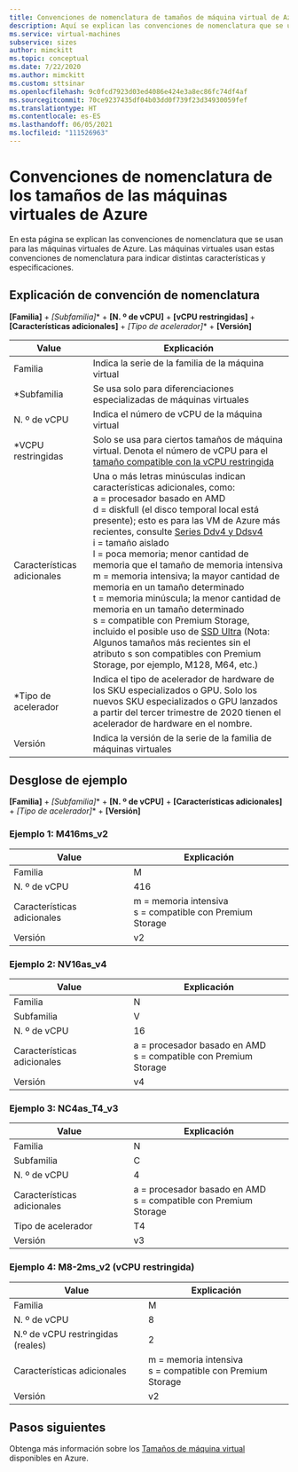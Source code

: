 ```yaml
---
title: Convenciones de nomenclatura de tamaños de máquina virtual de Azure
description: Aquí se explican las convenciones de nomenclatura que se usan para los tamaños de las máquinas virtuales de Azure
ms.service: virtual-machines
subservice: sizes
author: mimckitt
ms.topic: conceptual
ms.date: 7/22/2020
ms.author: mimckitt
ms.custom: sttsinar
ms.openlocfilehash: 9c0fcd7923d03ed4086e424e3a8ec86fc74df4af
ms.sourcegitcommit: 70ce9237435df04b03dd0f739f23d34930059fef
ms.translationtype: HT
ms.contentlocale: es-ES
ms.lasthandoff: 06/05/2021
ms.locfileid: "111526963"
---
```

# <a name="azure-virtual-machine-sizes-naming-conventions"></a>Convenciones de nomenclatura de los tamaños de las máquinas virtuales de Azure

En esta página se explican las convenciones de nomenclatura que se usan para las máquinas virtuales de Azure. Las máquinas virtuales usan estas convenciones de nomenclatura para indicar distintas características y especificaciones.

## <a name="naming-convention-explanation"></a>Explicación de convención de nomenclatura

**[Familia]**  +  **[Subfamilia*]**  +  **[N. º de vCPU]**  +  **[vCPU restringidas]**  +  **[Características adicionales]**  +  **[Tipo de acelerador*]**  +  **[Versión]**

|Value | Explicación|
|---|---|
| Familia | Indica la serie de la familia de la máquina virtual| 
| *Subfamilia | Se usa solo para diferenciaciones especializadas de máquinas virtuales|
| N. º de vCPU| Indica el número de vCPU de la máquina virtual |
| *VCPU restringidas| Solo se usa para ciertos tamaños de máquina virtual. Denota el número de vCPU para el [tamaño compatible con la vCPU restringida](./constrained-vcpu.md) |
| Características adicionales | Una o más letras minúsculas indican características adicionales, como: <br> a = procesador basado en AMD <br> d = diskfull (el disco temporal local está presente); esto es para las VM de Azure más recientes, consulte [Series Ddv4 y Ddsv4](./ddv4-ddsv4-series.md) <br> i = tamaño aislado <br> l = poca memoria; menor cantidad de memoria que el tamaño de memoria intensiva <br> m = memoria intensiva; la mayor cantidad de memoria en un tamaño determinado <br> t = memoria minúscula; la menor cantidad de memoria en un tamaño determinado <br> s = compatible con Premium Storage, incluido el posible uso de [SSD Ultra](./disks-types.md#ultra-disk) (Nota: Algunos tamaños más recientes sin el atributo s son compatibles con Premium Storage, por ejemplo, M128, M64, etc.)<br> |
| *Tipo de acelerador | Indica el tipo de acelerador de hardware de los SKU especializados o GPU. Solo los nuevos SKU especializados o GPU lanzados a partir del tercer trimestre de 2020 tienen el acelerador de hardware en el nombre. |
| Versión | Indica la versión de la serie de la familia de máquinas virtuales |

## <a name="example-breakdown"></a>Desglose de ejemplo

**[Familia]**  +  **[Subfamilia*]**  +  **[N. º de vCPU]**  +  **[Características adicionales]**  +  **[Tipo de acelerador*]**  +  **[Versión]**

### <a name="example-1-m416ms_v2"></a>Ejemplo 1: M416ms_v2

|Value | Explicación|
|---|---|
| Familia | M | 
| N. º de vCPU | 416 |
| Características adicionales | m = memoria intensiva <br> s = compatible con Premium Storage |
| Versión | v2 |

### <a name="example-2-nv16as_v4"></a>Ejemplo 2: NV16as_v4

|Value | Explicación|
|---|---|
| Familia | N | 
| Subfamilia | V |
| N. º de vCPU | 16 |
| Características adicionales | a = procesador basado en AMD <br> s = compatible con Premium Storage |
| Versión | v4 |

### <a name="example-3-nc4as_t4_v3"></a>Ejemplo 3: NC4as_T4_v3

|Value | Explicación|
|---|---|
| Familia | N | 
| Subfamilia | C |
| N. º de vCPU | 4 |
| Características adicionales | a = procesador basado en AMD <br> s = compatible con Premium Storage |
| Tipo de acelerador | T4 |
| Versión | v3 |

### <a name="example-4-m8-2ms_v2-constrained-vcpu"></a>Ejemplo 4: M8-2ms_v2 (vCPU restringida)

|Value | Explicación|
|---|---|
| Familia | M | 
| N. º de vCPU | 8 |
| N.º de vCPU restringidas (reales) | 2 |
| Características adicionales | m = memoria intensiva <br> s = compatible con Premium Storage |
| Versión | v2 |

## <a name="next-steps"></a>Pasos siguientes

Obtenga más información sobre los [Tamaños de máquina virtual](./sizes.md) disponibles en Azure.
